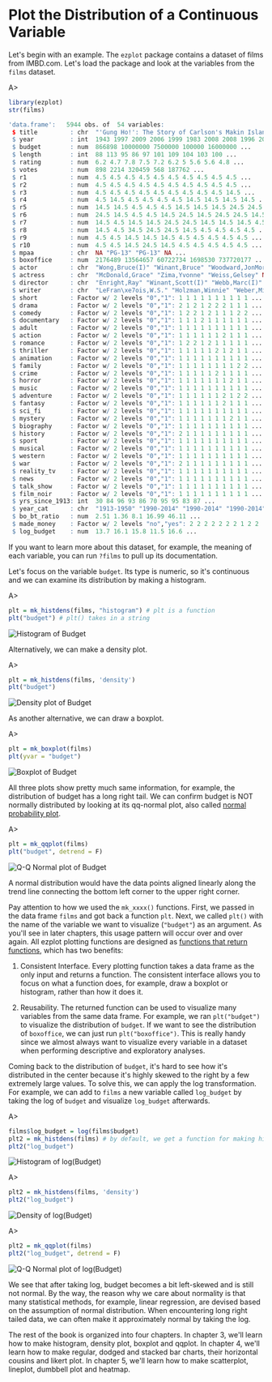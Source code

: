 # Plot the Distribution of a Continuous Variable

Let's begin with an example. The `ezplot` package contains a dataset of films from IMBD.com. Let's load the package and look at the variables from the `films` dataset.

A>
```r
library(ezplot)
str(films)

'data.frame':	5944 obs. of  54 variables:
 $ title         : chr  "'Gung Ho!': The Story of Carlson's Makin Island Raiders" "'Til There Was You" "(500) Days of Summer" "10 Questions for the Dalai Lama" ...
 $ year          : int  1943 1997 2009 2006 1999 1983 2008 2008 1996 2000 ...
 $ budget        : num  866898 10000000 7500000 100000 16000000 ...
 $ length        : int  88 113 95 86 97 101 109 104 103 100 ...
 $ rating        : num  6.2 4.7 7.8 7.5 7.2 6.2 5 5.6 5.6 4.8 ...
 $ votes         : num  898 2214 320459 568 187762 ...
 $ r1            : num  4.5 4.5 4.5 4.5 4.5 4.5 4.5 4.5 4.5 4.5 ...
 $ r2            : num  4.5 4.5 4.5 4.5 4.5 4.5 4.5 4.5 4.5 4.5 ...
 $ r3            : num  4.5 4.5 4.5 4.5 4.5 4.5 4.5 4.5 4.5 14.5 ...
 $ r4            : num  4.5 14.5 4.5 4.5 4.5 4.5 14.5 14.5 14.5 14.5 ...
 $ r5            : num  14.5 14.5 4.5 4.5 4.5 14.5 14.5 14.5 24.5 24.5 ...
 $ r6            : num  24.5 14.5 4.5 4.5 14.5 24.5 14.5 24.5 24.5 14.5 ...
 $ r7            : num  14.5 4.5 14.5 14.5 24.5 24.5 14.5 14.5 14.5 4.5 ...
 $ r8            : num  14.5 4.5 34.5 24.5 24.5 14.5 4.5 4.5 4.5 4.5 ...
 $ r9            : num  4.5 4.5 14.5 14.5 14.5 4.5 4.5 4.5 4.5 4.5 ...
 $ r10           : num  4.5 4.5 14.5 24.5 14.5 4.5 4.5 4.5 4.5 4.5 ...
 $ mpaa          : chr  NA "PG-13" "PG-13" NA ...
 $ boxoffice     : num  2176489 13564657 60722734 1698530 737720177 ...
 $ actor         : chr  "Wong,Bruce(I)" "Winant,Bruce" "Woodward,JonMorgan" "Tethong,Tenzin" ...
 $ actress       : chr  "McDonald,Grace" "Zima,Yvonne" "Weiss,Gelsey" NA ...
 $ director      : chr  "Enright,Ray" "Winant,Scott(I)" "Webb,Marc(I)" "Ray,Rick(II)" ...
 $ writer        : chr  "LeFran\xe7ois,W.S." "Holzman,Winnie" "Weber,MichaelH." "Ray,Rick(II)" ...
 $ short         : Factor w/ 2 levels "0","1": 1 1 1 1 1 1 1 1 1 1 ...
 $ drama         : Factor w/ 2 levels "0","1": 2 1 2 1 2 2 2 1 1 1 ...
 $ comedy        : Factor w/ 2 levels "0","1": 1 2 2 1 2 1 1 1 2 2 ...
 $ documentary   : Factor w/ 2 levels "0","1": 1 1 1 2 1 1 1 1 1 1 ...
 $ adult         : Factor w/ 2 levels "0","1": 1 1 1 1 1 1 1 1 1 1 ...
 $ action        : Factor w/ 2 levels "0","1": 1 1 1 1 1 1 2 1 1 1 ...
 $ romance       : Factor w/ 2 levels "0","1": 1 2 2 1 2 1 1 1 1 1 ...
 $ thriller      : Factor w/ 2 levels "0","1": 1 1 1 1 1 2 1 2 1 1 ...
 $ animation     : Factor w/ 2 levels "0","1": 1 1 1 1 1 1 1 1 1 1 ...
 $ family        : Factor w/ 2 levels "0","1": 1 1 1 1 1 1 1 1 2 2 ...
 $ crime         : Factor w/ 2 levels "0","1": 1 1 1 1 1 2 1 1 1 1 ...
 $ horror        : Factor w/ 2 levels "0","1": 1 1 1 1 1 1 1 2 1 1 ...
 $ music         : Factor w/ 2 levels "0","1": 1 1 1 1 1 1 1 1 1 1 ...
 $ adventure     : Factor w/ 2 levels "0","1": 1 1 1 1 1 1 2 1 2 2 ...
 $ fantasy       : Factor w/ 2 levels "0","1": 1 1 1 1 1 1 2 1 1 1 ...
 $ sci_fi        : Factor w/ 2 levels "0","1": 1 1 1 1 1 1 1 1 1 1 ...
 $ mystery       : Factor w/ 2 levels "0","1": 1 1 1 1 1 1 1 2 1 1 ...
 $ biography     : Factor w/ 2 levels "0","1": 1 1 1 1 1 1 1 1 1 1 ...
 $ history       : Factor w/ 2 levels "0","1": 2 1 1 1 1 1 1 1 1 1 ...
 $ sport         : Factor w/ 2 levels "0","1": 1 1 1 1 1 1 1 1 1 1 ...
 $ musical       : Factor w/ 2 levels "0","1": 1 1 1 1 1 1 1 1 1 1 ...
 $ western       : Factor w/ 2 levels "0","1": 1 1 1 1 1 1 1 1 1 1 ...
 $ war           : Factor w/ 2 levels "0","1": 2 1 1 1 1 1 1 1 1 1 ...
 $ reality_tv    : Factor w/ 2 levels "0","1": 1 1 1 1 1 1 1 1 1 1 ...
 $ news          : Factor w/ 2 levels "0","1": 1 1 1 1 1 1 1 1 1 1 ...
 $ talk_show     : Factor w/ 2 levels "0","1": 1 1 1 1 1 1 1 1 1 1 ...
 $ film_noir     : Factor w/ 2 levels "0","1": 1 1 1 1 1 1 1 1 1 1 ...
 $ yrs_since_1913: int  30 84 96 93 86 70 95 95 83 87 ...
 $ year_cat      : chr  "1913-1950" "1990-2014" "1990-2014" "1990-2014" ...
 $ bo_bt_ratio   : num  2.51 1.36 8.1 16.99 46.11 ...
 $ made_money    : Factor w/ 2 levels "no","yes": 2 2 2 2 2 2 2 1 2 2 ...
 $ log_budget    : num  13.7 16.1 15.8 11.5 16.6 ...
```

If you want to learn more about this dataset, for example, the meaning of each variable, you can run `?films` to pull up its documentation. 

Let's focus on the variable `budget`. Its type is numeric, so it's continuous and we can examine its distribution by making a histogram.

A>
```r
plt = mk_histdens(films, "histogram") # plt is a function
plt("budget") # plt() takes in a string
```

![Histogram of Budget](images/hist_budget-1.png)

Alternatively, we can make a density plot.

A>
```r
plt = mk_histdens(films, 'density') 
plt("budget") 
```

![Density plot of Budget](images/density_budget-1.png)

As another alternative, we can draw a boxplot.

A>
```r
plt = mk_boxplot(films) 
plt(yvar = "budget") 
```

![Boxplot of Budget](images/box_budget-1.png)

All three plots show pretty much same information, for example, the distribution of budget has a long right tail. We can confirm budget is NOT normally distributed by looking at its qq-normal plot, also called [normal probability plot](https://en.wikipedia.org/wiki/Normal_probability_plot). 

A>
```r
plt = mk_qqplot(films) 
plt("budget", detrend = F) 
```

![Q-Q Normal plot of Budget](images/qq_budget-1.png)

A normal distribution would have the data points aligned linearly along the 
trend line connecting the bottom left corner to the upper right corner. 

Pay attention to how we used the `mk_xxxx()` functions. First, we passed in
the data frame `films` and got back a function `plt`. Next, we called 
`plt()` with the name of the variable we want to visualize (`"budget"`) as an
argument. As you'll see in later chapters, this usage pattern will occur over 
and over again. All ezplot plotting functions are designed as [functions that return functions](http://masterr.org/r/functions-that-return-functions/), which has two 
benefits: 

1. Consistent Interface. Every plotting function takes a data frame as the only
input and returns a function. The consistent interface allows you to focus on 
what a function does, for example, draw a boxplot or histogram, rather than how 
it does it. 

2. Reusability. The returned function can be used to visualize many variables 
from the same data frame. For example, we ran `plt("budget")` to visualize
the distribution of `budget`. If we want to see the distribution of `boxoffice`,
we can just run `plt("boxoffice")`. This is really handy since we almost always 
want to visualize every variable in a dataset when performing descriptive and
exploratory analyses. 

Coming back to the distribution of `budget`, it's hard to see how it's 
distributed in the center because it's highly skewed to the right by a few 
extremely large values. To solve this, we can apply the log transformation. 
For example, we can add to `films` a new variable called `log_budget` by 
taking the log of `budget` and visualize `log_budget` afterwards.

A>
```r
films$log_budget = log(films$budget)
plt2 = mk_histdens(films) # by default, we get a function for making histograms
plt2("log_budget")
```

![Histogram of log(Budget)](images/hist_log_budget-1.png)

A>
```r
plt2 = mk_histdens(films, 'density')
plt2("log_budget")
```

![Density of log(Budget)](images/density_log_budget-1.png)

A>
```r
plt2 = mk_qqplot(films)
plt2("log_budget", detrend = F)
```

![Q-Q Normal plot of log(Budget)](images/qq_log_budget-1.png)

We see that after taking log, budget becomes a bit left-skewed and is still
not normal. By the way, the reason why we care about normality is that many 
statistical methods, for example, linear regression, are devised based on the 
assumption of normal distribution. When encountering long right tailed data, 
we can often make it approximately normal by taking the log. 

The rest of the book is organized into four chapters. In chapter 3, we'll learn
how to make histogram, density plot, boxplot and qqplot. In chapter 4, we'll 
learn how to make regular, dodged and stacked bar charts, their horizontal
cousins and likert plot. In chapter 5, we'll learn how to make scatterplot, 
lineplot, dumbbell plot and heatmap.